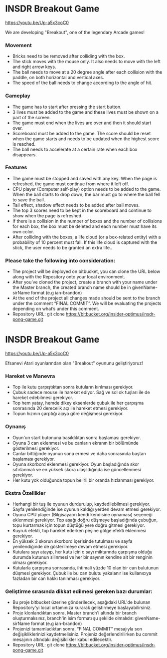 # INSDR Breakout Game

https://youtu.be/Up-a5x3coC0

We are developing "Breakout", one of the legendary Arcade games! 

### Movement ###
* Bricks need to be removed after colliding with the box.
* The stick moves with the mouse only. It also needs to move with the left and right arrow keys.
* The ball needs to move at a 20 degree angle after each collision with the paddle, on both horizontal and vertical axes.
* The speed of the ball needs to change according to the angle of hit.

### Gameplay ###
* The game has to start after pressing the start button.
* 3 lives must be added to the game and these lives must be shown on a part of the screen. 
* The game must end when the lives are over and then it should start over. 
* Scoreboard must be added to the game. The score should be reset when the game starts and needs to be updated when the highest score is reached.
* The ball needs to accelerate at a certain rate when each box disappears.

### Features ###
* The game must be stopped and saved with any key. When the page is refreshed, the game must continue from where it left off.
* CPU player (Computer self-play) option needs to be added to the game. When the ball starts to drop down, the bar must go to where the ball fell to save the ball.
* Tail effect, shadow effect needs to be added after ball moves. 
* The top 3 scores need to be kept in the scoreboard and continue to show when the page is refreshed. 
* If there is a collision in the number of boxes and the number of collisions for each box, the box must be deleted and each number must have its own color.
* After colliding with the boxes, a life cloud (or a box-related entity) with a probability of 10 percent must fall. If this life cloud is captured with the stick, the user needs to be granted an extra life..

### Please take the following into consideration: ###
* The project will be deployed on bitbucket, you can clone the URL below along with the Repository onto your local environment.
* After you’ve cloned the project, create a branch with your name under the Master branch, the created branch name should be in givenName-sirName format (e.g ian-brandon)
* At the end of the project all changes made should be sent to the branch under the comment “FINAL COMMIT”. We will be evaluating the projects depending on what’s under this comment.
* Repository URL: git clone https://bitbucket.org/insider-optimus/insdr-pong-game.git



# INSDR Breakout Game

https://youtu.be/Up-a5x3coC0

Efsanevi Atari oyunlarından olan "Breakout" oyununu geliştiriyoruz!  

### Hareket ve Manevra ###
* Top ile kutu çarpıştıktan sonra kutuların kırılması gerekiyor.
* Çubuk sadece mouse ile hareket ediyor. Sağ ve sol ok tuşları ile de hareket edebilmesi gerekiyor.
* Top hem yatay, hemde dikey eksenlerde çubuk ile her çarpışma sonrasında 20 derecelik açı ile hareket etmesi gerekiyor.
* Topun hızının çarptığı açıya göre değişmesi gerekiyor.

### Oynanış ###
* Oyun'un start butonuna basıldıktan sonra başlaması gerekiyor.
* Oyuna 3 can eklenmesi ve bu canların ekranın bir bölümünde gösterilmesi gerekiyor. 
* Canlar bittiğinde oyunun sona ermesi ve daha sonrasında baştan başlaması gerekiyor. 
* Oyuna skorbord eklenmesi gerekiyor. Oyun başladığında skor sıfırlanmalı ve en yüksek skora ulaşıldığında ise güncellenmesi gerekiyor.
* Her kutu yok olduğunda topun belirli bir oranda hızlanması gerekiyor.

### Ekstra Özellikler ###
* Herhangi bir tuş ile oyunun durdurulup, kaydedilebilmesi gerekiyor. Sayfa yenilendiğinde ise oyunun kaldığı yerden devam etmesi gerekiyor.
* Oyuna CPU player (Bilgisayarın kendi kendisine oynaması) seçeneği eklenmesi gerekiyor. Top aşağı doğru düşmeye başladığında çubuğun, topu kurtarmak için topun düştüğü yere doğru gitmesi gerekiyor.
* Kuyruk efekti, top hareket ederken peşine gölge efekti eklenmesi gerekiyor. 
* En yüksek 3 skorun skorbord içerisinde tutulması ve sayfa yenilendiğinde de gösterilmeye devam etmesi gerekiyor. 
* Kutulara sayı atayıp, her kutu için o sayı miktarında çarpışma olduğu durumda kutunun silinmesi ve her bir sayının kendine ait bir renginin olması gerekiyor.
* Kutularla çarpışma sonrasında, ihtimali yüzde 10 olan bir can bulutunun düşmesi gerekiyor. Çubuk ile bu can bulutu yakalanır ise kullanıcıya fazladan bir can hakkı tanınması gerekiyor.

### Geliştirme sırasında dikkat edilmesi gereken bazı durumlar: ###
* Bu proje bitbucket üzerine gönderilecek, aşağıdaki URL'de bulunan Repository'yi local ortamınıza kurarak geliştirmeye başlayabilirsiniz.
* Proje klonlandıktan sonra, Master branch'i altında bir branch oluşturmalısınız, branch'in isim formatı şu şekilde olmalıdır: givenName-sirName format (e.g ian-brandon)
* Projenizi tamamladıktan sonra, “FINAL COMMIT” mesajıyla son değişikliklerinizi kaydetmelisiniz. Projeniz değerlendirilirken bu commit mesajının altındaki değişiklikler kabul edilecektir.
* Repository URL: git clone https://bitbucket.org/insider-optimus/insdr-pong-game.git